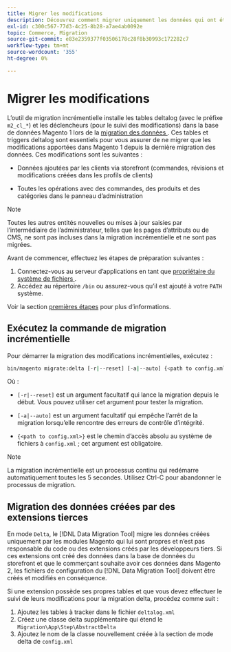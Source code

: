 ```yaml
---
title: Migrer les modifications
description: Découvrez comment migrer uniquement les données qui ont été modifiées depuis votre dernière migration de données Magento 1 avec  [!DNL Data Migration Tool].
exl-id: c300c567-77d3-4c25-8b28-a7ae4ab0092e
topic: Commerce, Migration
source-git-commit: e83e2359377f03506178c28f8b30993c172282c7
workflow-type: tm+mt
source-wordcount: '355'
ht-degree: 0%

---
```


# Migrer les modifications

L’outil de migration incrémentielle installe les tables deltalog (avec le préfixe `m2_cl_*`) et les déclencheurs (pour le suivi des modifications) dans la base de données Magento 1 lors de la [ migration des données ](data.md). Ces tables et triggers deltalog sont essentiels pour vous assurer de ne migrer que les modifications apportées dans Magento 1 depuis la dernière migration des données. Ces modifications sont les suivantes :

* Données ajoutées par les clients via storefront (commandes, révisions et modifications créées dans les profils de clients)

* Toutes les opérations avec des commandes, des produits et des catégories dans le panneau d’administration

>[!NOTE]
>
>Toutes les autres entités nouvelles ou mises à jour saisies par l’intermédiaire de l’administrateur, telles que les pages d’attributs ou de CMS, ne sont pas incluses dans la migration incrémentielle et ne sont pas migrées.


Avant de commencer, effectuez les étapes de préparation suivantes :

1. Connectez-vous au serveur d’applications en tant que [ propriétaire du système de fichiers ](../../../installation/prerequisites/file-system/overview.md).
1. Accédez au répertoire `/bin` ou assurez-vous qu’il est ajouté à votre `PATH` système.

Voir la section [premières étapes](overview.md#first-steps) pour plus d’informations.

## Exécutez la commande de migration incrémentielle

Pour démarrer la migration des modifications incrémentielles, exécutez :

```bash
bin/magento migrate:delta [-r|--reset] [-a|--auto] {<path to config.xml>}
```

Où :

* `[-r|--reset]` est un argument facultatif qui lance la migration depuis le début. Vous pouvez utiliser cet argument pour tester la migration.

* `[-a|--auto]` est un argument facultatif qui empêche l’arrêt de la migration lorsqu’elle rencontre des erreurs de contrôle d’intégrité.

* `{<path to config.xml>}` est le chemin d’accès absolu au système de fichiers à `config.xml` ; cet argument est obligatoire.

>[!NOTE]
>
>La migration incrémentielle est un processus continu qui redémarre automatiquement toutes les 5 secondes. Utilisez Ctrl-C pour abandonner le processus de migration.


## Migration des données créées par des extensions tierces

En mode `Delta`, le [!DNL Data Migration Tool] migre les données créées uniquement par les modules Magento qui lui sont propres et n’est pas responsable du code ou des extensions créés par les développeurs tiers. Si ces extensions ont créé des données dans la base de données du storefront et que le commerçant souhaite avoir ces données dans Magento 2, les fichiers de configuration du [!DNL Data Migration Tool] doivent être créés et modifiés en conséquence.

Si une extension possède ses propres tables et que vous devez effectuer le suivi de leurs modifications pour la migration delta, procédez comme suit :

1. Ajoutez les tables à tracker dans le fichier `deltalog.xml`
1. Créez une classe delta supplémentaire qui étend le `Migration\App\Step\AbstractDelta`
1. Ajoutez le nom de la classe nouvellement créée à la section de mode delta de `config.xml`
